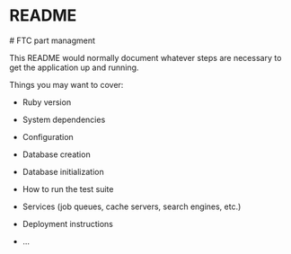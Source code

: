 # README
<title style="text-color: red;"> This is a work in progress and does not have all required features </title>
# FTC part managment

This README would normally document whatever steps are necessary to get the
application up and running.

Things you may want to cover:

* Ruby version

* System dependencies

* Configuration

* Database creation

* Database initialization

* How to run the test suite

* Services (job queues, cache servers, search engines, etc.)

* Deployment instructions

* ...
